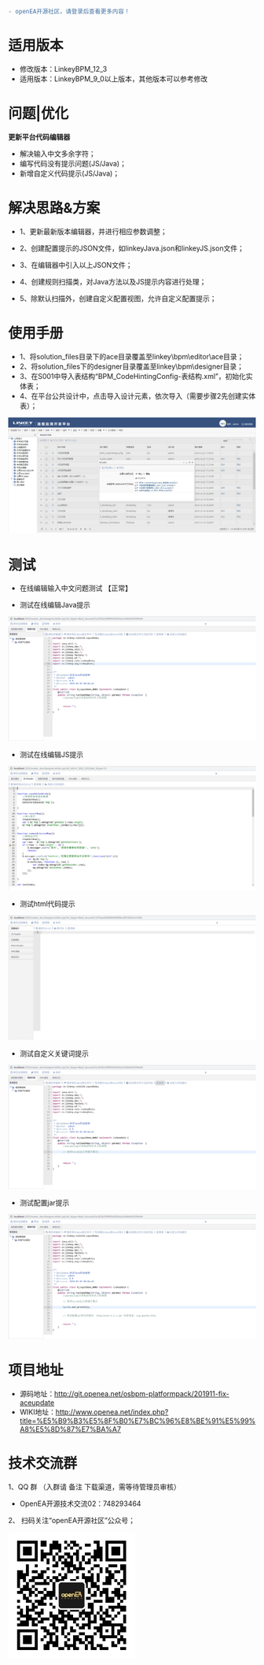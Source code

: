 
```diff
- openEA开源社区，请登录后查看更多内容！
```



# 适用版本

* 修改版本：LinkeyBPM_12_3
* 适用版本：LinkeyBPM_9_0以上版本，其他版本可以参考修改



# 问题|优化

**更新平台代码编辑器**

* 解决输入中文多余字符；
* 编写代码没有提示问题(JS/Java)；
* 新增自定义代码提示(JS/Java)；



# 解决思路&方案

* 1、更新最新版本编辑器，并进行相应参数调整；

* 2、创建配置提示的JSON文件，如linkeyJava.json和linkeyJS.json文件；
* 3、在编辑器中引入以上JSON文件；
* 4、创建规则扫描类，对Java方法以及JS提示内容进行处理；
* 5、除默认扫描外，创建自定义配置视图，允许自定义配置提示；



# 使用手册

* 1、将solution_files目录下的ace目录覆盖至linkey\bpm\editor\ace目录；
* 2、将solution_files下的designer目录覆盖至linkey\bpm\designer目录；
* 3、在S001中导入表结构“BPM_CodeHintingConfig-表结构.xml”，初始化实体表；
* 4、在平台公共设计中，点击导入设计元素，依次导入（需要步骤2先创建实体表）；

![导入设计元素](solution_files/images/导入设计元素.png)



# 测试

* 在线编辑输入中文问题测试 【正常】

* 测试在线编辑Java提示

![在线编辑Java提示](solution_files/images/Java编辑页面代码提示.gif)

* 测试在线编辑JS提示

![在线编辑JS](solution_files/images/JS页面代码提示.gif)

* 测试html代码提示

![html代码提示](solution_files/images/HTML页面代码提示.gif)

* 测试自定义关键词提示

![自定义代码提示演示](solution_files/images/自定义代码提示演示.gif)

* 测试配置jar提示

![配置jar代码提示](solution_files/images/配置jar代码提示.gif)



# 项目地址

* 源码地址：http://git.openea.net/osbpm-platformpack/201911-fix-aceupdate
* WIKI地址：http://www.openea.net/index.php?title=%E5%B9%B3%E5%8F%B0%E7%BC%96%E8%BE%91%E5%99%A8%E5%8D%87%E7%BA%A7



# 技术交流群

1、QQ 群 （入群请 备注 下载渠道，需等待管理员审核）

- OpenEA开源技术交流02：748293464 

2、 扫码关注“openEA开源社区”公众号；

![img](solution_files/images/openEA开源社区.jpg)



